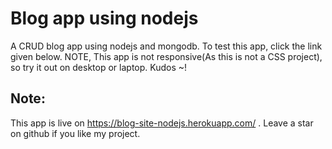 # Blog app using nodejs

A CRUD blog app using nodejs and mongodb. To test this app, click the link given below. NOTE, This app is not responsive(As this is not a CSS project), so try it out on desktop or laptop. Kudos ~!

## Note:
  This app is live on https://blog-site-nodejs.herokuapp.com/ . Leave a star on github if you like my project.

